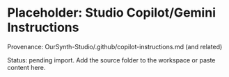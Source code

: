# Placeholder: Studio Copilot/Gemini Instructions

Provenance: OurSynth-Studio/.github/copilot-instructions.md (and related)

Status: pending import. Add the source folder to the workspace or paste content here.
